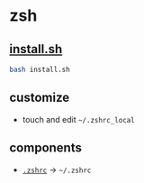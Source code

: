 # zsh

## [install.sh](install.sh)

```bash
bash install.sh
```

## customize

- touch and edit `~/.zshrc_local`

## components

- [`.zshrc`](.zshrc) -> `~/.zshrc`
